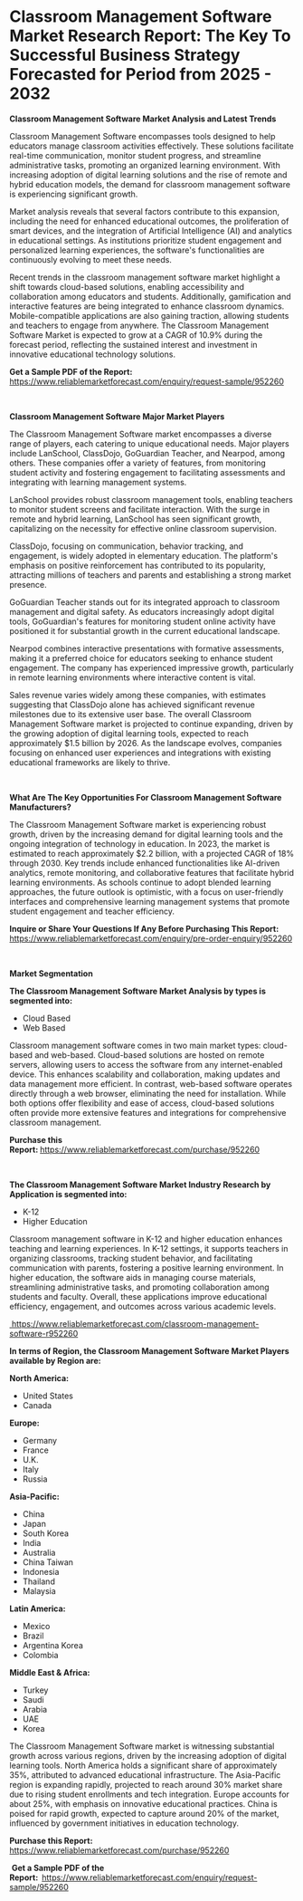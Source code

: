 <p><h1>Classroom Management Software Market Research Report: The Key To Successful Business Strategy Forecasted for Period from 2025 - 2032</h1></p><p><strong>Classroom Management Software Market Analysis and Latest Trends</strong></p>
<p><p>Classroom Management Software encompasses tools designed to help educators manage classroom activities effectively. These solutions facilitate real-time communication, monitor student progress, and streamline administrative tasks, promoting an organized learning environment. With increasing adoption of digital learning solutions and the rise of remote and hybrid education models, the demand for classroom management software is experiencing significant growth.</p><p>Market analysis reveals that several factors contribute to this expansion, including the need for enhanced educational outcomes, the proliferation of smart devices, and the integration of Artificial Intelligence (AI) and analytics in educational settings. As institutions prioritize student engagement and personalized learning experiences, the software's functionalities are continuously evolving to meet these needs.</p><p>Recent trends in the classroom management software market highlight a shift towards cloud-based solutions, enabling accessibility and collaboration among educators and students. Additionally, gamification and interactive features are being integrated to enhance classroom dynamics. Mobile-compatible applications are also gaining traction, allowing students and teachers to engage from anywhere. The Classroom Management Software Market is expected to grow at a CAGR of 10.9% during the forecast period, reflecting the sustained interest and investment in innovative educational technology solutions.</p></p>
<p><strong>Get a Sample PDF of the Report:&nbsp;</strong> <a href="https://www.reliablemarketforecast.com/enquiry/request-sample/952260?utm_campaign=3493&utm_medium=2&utm_source=Github&utm_content=ia&utm_term=17042025&utm_id=classroom-management-software">https://www.reliablemarketforecast.com/enquiry/request-sample/952260</a></p>
<p>&nbsp;</p>
<p><strong>Classroom Management Software Major Market Players</strong></p>
<p><p>The Classroom Management Software market encompasses a diverse range of players, each catering to unique educational needs. Major players include LanSchool, ClassDojo, GoGuardian Teacher, and Nearpod, among others. These companies offer a variety of features, from monitoring student activity and fostering engagement to facilitating assessments and integrating with learning management systems.</p><p>LanSchool provides robust classroom management tools, enabling teachers to monitor student screens and facilitate interaction. With the surge in remote and hybrid learning, LanSchool has seen significant growth, capitalizing on the necessity for effective online classroom supervision.</p><p>ClassDojo, focusing on communication, behavior tracking, and engagement, is widely adopted in elementary education. The platform's emphasis on positive reinforcement has contributed to its popularity, attracting millions of teachers and parents and establishing a strong market presence.</p><p>GoGuardian Teacher stands out for its integrated approach to classroom management and digital safety. As educators increasingly adopt digital tools, GoGuardian's features for monitoring student online activity have positioned it for substantial growth in the current educational landscape.</p><p>Nearpod combines interactive presentations with formative assessments, making it a preferred choice for educators seeking to enhance student engagement. The company has experienced impressive growth, particularly in remote learning environments where interactive content is vital.</p><p>Sales revenue varies widely among these companies, with estimates suggesting that ClassDojo alone has achieved significant revenue milestones due to its extensive user base. The overall Classroom Management Software market is projected to continue expanding, driven by the growing adoption of digital learning tools, expected to reach approximately $1.5 billion by 2026. As the landscape evolves, companies focusing on enhanced user experiences and integrations with existing educational frameworks are likely to thrive.</p></p>
<p>&nbsp;</p>
<p><strong>What Are The Key Opportunities For Classroom Management Software Manufacturers?</strong></p>
<p><p>The Classroom Management Software market is experiencing robust growth, driven by the increasing demand for digital learning tools and the ongoing integration of technology in education. In 2023, the market is estimated to reach approximately $2.2 billion, with a projected CAGR of 18% through 2030. Key trends include enhanced functionalities like AI-driven analytics, remote monitoring, and collaborative features that facilitate hybrid learning environments. As schools continue to adopt blended learning approaches, the future outlook is optimistic, with a focus on user-friendly interfaces and comprehensive learning management systems that promote student engagement and teacher efficiency.</p></p>
<p><strong>Inquire or Share Your Questions If Any Before Purchasing This Report:</strong> <a href="https://www.reliablemarketforecast.com/enquiry/pre-order-enquiry/952260?utm_campaign=3493&utm_medium=2&utm_source=Github&utm_content=ia&utm_term=17042025&utm_id=classroom-management-software">https://www.reliablemarketforecast.com/enquiry/pre-order-enquiry/952260</a></p>
<p>&nbsp;</p>
<p><strong>Market Segmentation</strong></p>
<p><strong>The Classroom Management Software Market Analysis by types is segmented into:</strong></p>
<p><ul><li>Cloud Based</li><li>Web Based</li></ul></p>
<p><p>Classroom management software comes in two main market types: cloud-based and web-based. Cloud-based solutions are hosted on remote servers, allowing users to access the software from any internet-enabled device. This enhances scalability and collaboration, making updates and data management more efficient. In contrast, web-based software operates directly through a web browser, eliminating the need for installation. While both options offer flexibility and ease of access, cloud-based solutions often provide more extensive features and integrations for comprehensive classroom management.</p></p>
<p><strong>Purchase this Report:&nbsp;</strong><a href="https://www.reliablemarketforecast.com/purchase/952260?utm_campaign=3493&utm_medium=2&utm_source=Github&utm_content=ia&utm_term=17042025&utm_id=classroom-management-software">https://www.reliablemarketforecast.com/purchase/952260</a></p>
<p>&nbsp;</p>
<p><strong>The Classroom Management Software Market Industry Research by Application is segmented into:</strong></p>
<p><ul><li>K-12</li><li>Higher Education</li></ul></p>
<p><p>Classroom management software in K-12 and higher education enhances teaching and learning experiences. In K-12 settings, it supports teachers in organizing classrooms, tracking student behavior, and facilitating communication with parents, fostering a positive learning environment. In higher education, the software aids in managing course materials, streamlining administrative tasks, and promoting collaboration among students and faculty. Overall, these applications improve educational efficiency, engagement, and outcomes across various academic levels.</p></p>
<p><a href="https://www.reliablemarketforecast.com/classroom-management-software-r952260?utm_campaign=3493&utm_medium=2&utm_source=Github&utm_content=ia&utm_term=17042025&utm_id=classroom-management-software">&nbsp;https://www.reliablemarketforecast.com/classroom-management-software-r952260</a></p>
<p><strong>In terms of Region, the Classroom Management Software Market Players available by Region are:</strong></p>
<p>
    <p> <strong> North America: </strong>
        <ul>
            <li>United States</li>
            <li>Canada</li>
        </ul>
        </p> 
    <p> <strong> Europe: </strong>
        <ul>
            <li>Germany</li>
            <li>France</li>
            <li>U.K.</li>
            <li>Italy</li>
            <li>Russia</li>
        </ul>
        </p> 
    <p> <strong> Asia-Pacific: </strong>
        <ul>
            <li>China</li>
            <li>Japan</li>
            <li>South Korea</li>
            <li>India</li>
            <li>Australia</li>
            <li>China Taiwan</li>
            <li>Indonesia</li>
            <li>Thailand</li>
            <li>Malaysia</li>
        </ul>
        </p> 
    <p> <strong> Latin America: </strong>
        <ul>
            <li>Mexico</li>
            <li>Brazil</li>
            <li>Argentina Korea</li>
            <li>Colombia</li>
        </ul>
        </p> 
    <p> <strong> Middle East & Africa: </strong>
        <ul>
            <li>Turkey</li>
            <li>Saudi</li>
            <li>Arabia</li>
            <li>UAE</li>
            <li>Korea</li>
        </ul>
    </p>
    </p>
<p><p>The Classroom Management Software market is witnessing substantial growth across various regions, driven by the increasing adoption of digital learning tools. North America holds a significant share of approximately 35%, attributed to advanced educational infrastructure. The Asia-Pacific region is expanding rapidly, projected to reach around 30% market share due to rising student enrollments and tech integration. Europe accounts for about 25%, with emphasis on innovative educational practices. China is poised for rapid growth, expected to capture around 20% of the market, influenced by government initiatives in education technology.</p></p>
<p><strong>Purchase this Report: </strong><a href="https://www.reliablemarketforecast.com/purchase/952260?utm_campaign=3493&utm_medium=2&utm_source=Github&utm_content=ia&utm_term=17042025&utm_id=classroom-management-software">https://www.reliablemarketforecast.com/purchase/952260</a></p>
<p>&nbsp;<strong>Get a Sample PDF of the Report:&nbsp;&nbsp;</strong><a href="https://www.reliablemarketforecast.com/enquiry/request-sample/952260?utm_campaign=3493&utm_medium=2&utm_source=Github&utm_content=ia&utm_term=17042025&utm_id=classroom-management-software">https://www.reliablemarketforecast.com/enquiry/request-sample/952260</a></p>
<p><strong></strong></p>
<p><p></p><p></p><p></p></p>
